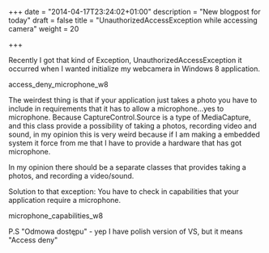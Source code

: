 +++
date = "2014-04-17T23:24:02+01:00"
description = "New blogpost for today"
draft = false
title = "UnauthorizedAccessException while accessing camera"
weight = 20

+++

Recently I got that kind of Exception, UnauthorizedAccessException it occurred when I wanted initialize my webcamera in Windows 8 application.

access_deny_microphone_w8

The weirdest thing is that if your application just takes a photo you have to include in requirements that it has to allow a microphone...yes to microphone. Because CaptureControl.Source is a type of MediaCapture, and this class provide a possibility of  taking a photos, recording video and sound, in my opinion this is very weird because if I am making a embedded system it force from me that I have to provide a hardware that has got microphone.

In my opinion there should be a separate classes that provides taking a photos, and recording a video/sound.

Solution to that exception: You have to check in capabilities that your application require a microphone.

microphone_capabilities_w8


P.S "Odmowa dostępu" - yep I have polish version of VS, but it means "Access deny"


